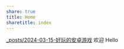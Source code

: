 ```yaml
---
share: true
title: Home
sharetitle: index
---
```

[_posts/2024-03-15-好玩的安卓游戏](./_posts/_posts/2024-03-15-%E5%A5%BD%E7%8E%A9%E7%9A%84%E5%AE%89%E5%8D%93%E6%B8%B8%E6%88%8F.md)
欢迎
Hello
